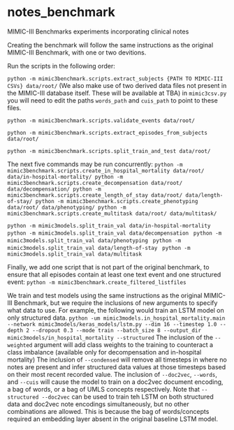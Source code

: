 # notes_benchmark
MIMIC-III Benchmarks experiments incorporating clinical notes

Creating the benchmark will follow the same instructions as the original MIMIC-III Benchmark, with one or two devitions.

Run the scripts in the following order:

`python -m mimic3benchmark.scripts.extract_subjects {PATH TO MIMIC-III CSVs} data/root/` (We also make use of two derived data files not present in the MIMIC-III database itself. These will be available at TBA) in `mimic3csv.py` you will need to edit the paths `words_path` and `cuis_path` to point to these files.

`python -m mimic3benchmark.scripts.validate_events data/root/`

`python -m mimic3benchmark.scripts.extract_episodes_from_subjects data/root/`

`python -m mimic3benchmark.scripts.split_train_and_test data/root/`

The next five commands may be run concurrently:
`python -m mimic3benchmark.scripts.create_in_hospital_mortality data/root/ data/in-hospital-mortality/
python -m mimic3benchmark.scripts.create_decompensation data/root/ data/decompensation/
python -m mimic3benchmark.scripts.create_length_of_stay data/root/ data/length-of-stay/
python -m mimic3benchmark.scripts.create_phenotyping data/root/ data/phenotyping/
python -m mimic3benchmark.scripts.create_multitask data/root/ data/multitask/`

`python -m mimic3models.split_train_val data/in-hospital-mortality `
`python -m mimic3models.split_train_val data/decompensation `
`python -m mimic3models.split_train_val data/phenotyping `
`python -m mimic3models.split_train_val data/length-of-stay `
`python -m mimic3models.split_train_val data/multitask`

Finally, we add one script that is not part of the original benchmark, to ensure that all episodes contain at least one text event and one structured event:
`python -m mimic3benchmark.create_filtered_listfiles`

We train and test models using the same instructions as the original MIMIC-III Benchmark, but we require the inclusions of new arguments to specify what data to use. For example, the following would train an LSTM model on only structured data.
 `python -um mimic3models.in_hospital_mortality.main --network mimic3models/keras_models/lstm.py --dim 16 --timestep 1.0 --depth 2 --dropout 0.3 --mode train --batch_size 8 --output_dir mimic3models/in_hospital_mortality --structured`
 The inclusion of the `--weighted` argument will add class weights to the training to counteract a class imbalance (available only for decompensation and in-hospital mortality)
 The inclusion of `--condensed` will remove all timesteps in where no notes are present and infer structured data values at those timesteps based on their most recent recorded value.
 The inclusion of `--doc2vec`, `--words`, and `--cuis` will cause the model to train on a doc2vec document encoding, a bag of words, or a bag of UMLS concepts respectively.
 Note that `--structured --doc2vec` can be used to train teh LSTM on both structured data and doc2vec note encodings simultaneously, but no other combinations are allowed. This is because the bag of words/concepts required an embedding layer absent in the original baseline LSTM model.
 
